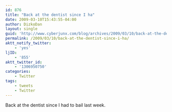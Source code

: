 ```yaml
---
id: 876
title: "Back at the dentist since I ha"
date: 2009-03-10T15:43:55-04:00
author: DizkoDan
layout: single
guid: 'http://www.cyberjunx.com/blog/archives/2009/03/10/back-at-the-dentist-since-i-ha/'
permalink: /2009/03/10/back-at-the-dentist-since-i-ha/
aktt_notify_twitter:
    - 'yes'
ljID:
    - '855'
aktt_twitter_id:
    - '1306950750'
categories:
    - Twitter
tags:
    - tweets
    - Twitter
---
```


Back at the dentist since I had to bail last week.